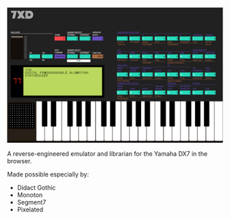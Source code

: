 ![7XD Frontend as of 2017 10 16](/screenshot20171016.png)

A reverse-engineered emulator and librarian for the Yamaha DX7 in the browser.

Made possible especially by:
* Didact Gothic
* Monoton
* Segment7
* Pixelated
